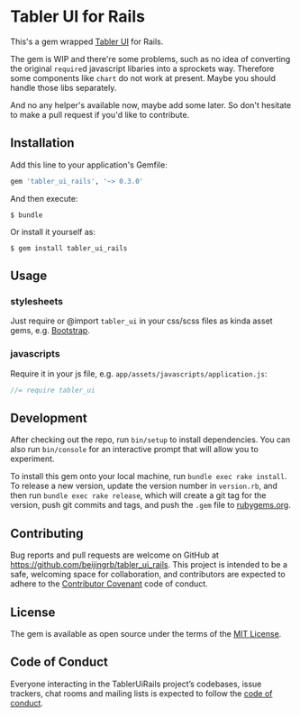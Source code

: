 # Tabler UI for Rails

This's a gem wrapped [Tabler UI](https://github.com/tabler/tabler) for Rails.

The gem is WIP and there're some problems, such as no idea of converting the original `require`d javascript libaries into a sprockets way. Therefore some components like `chart` do not work at present. Maybe you should handle those libs separately.

And no any helper's available now, maybe add some later. So don't hesitate to make a pull request if you'd like to contribute.

## Installation

Add this line to your application's Gemfile:

```ruby
gem 'tabler_ui_rails', '~> 0.3.0'
```

And then execute:

    $ bundle

Or install it yourself as:

    $ gem install tabler_ui_rails

## Usage

### stylesheets

Just require or @import `tabler_ui` in your css/scss files as kinda asset gems, e.g. [Bootstrap](https://github.com/twbs/bootstrap-rubygem).

### javascripts

Require it in your js file, e.g. `app/assets/javascripts/application.js`:

```javascript
//= require tabler_ui
```

## Development

After checking out the repo, run `bin/setup` to install dependencies. You can also run `bin/console` for an interactive prompt that will allow you to experiment.

To install this gem onto your local machine, run `bundle exec rake install`. To release a new version, update the version number in `version.rb`, and then run `bundle exec rake release`, which will create a git tag for the version, push git commits and tags, and push the `.gem` file to [rubygems.org](https://rubygems.org).

## Contributing

Bug reports and pull requests are welcome on GitHub at https://github.com/beijingrb/tabler_ui_rails. This project is intended to be a safe, welcoming space for collaboration, and contributors are expected to adhere to the [Contributor Covenant](http://contributor-covenant.org) code of conduct.

## License

The gem is available as open source under the terms of the [MIT License](https://opensource.org/licenses/MIT).

## Code of Conduct

Everyone interacting in the TablerUiRails project’s codebases, issue trackers, chat rooms and mailing lists is expected to follow the [code of conduct](https://github.com/beijingrb/tabler_ui_rails/blob/master/CODE_OF_CONDUCT.md).
